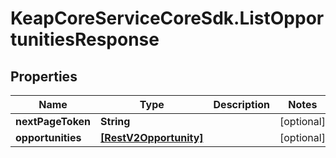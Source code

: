 # KeapCoreServiceCoreSdk.ListOpportunitiesResponse

## Properties

Name | Type | Description | Notes
------------ | ------------- | ------------- | -------------
**nextPageToken** | **String** |  | [optional] 
**opportunities** | [**[RestV2Opportunity]**](RestV2Opportunity.md) |  | [optional] 


